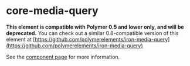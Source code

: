 core-media-query
================

**This element is compatible with Polymer 0.5 and lower only, and will be deprecated.**
You can check out a similar 0.8-compatible version of this element at [https://github.com/polymerelements/iron-media-query](https://github.com/polymerelements/iron-media-query)

See the [component page](https://www.polymer-project.org/0.5/docs/elements/core-media-query.html) for more information.
